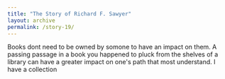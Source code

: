 ```yaml
---
title: "The Story of Richard F. Sawyer"
layout: archive
permalink: /story-19/
---
```

Books dont need to be owned by somone to have an impact on them. A passing passage in a book you happened to pluck from the shelves of a library can have a greater impact on one's path that most understand. I have a collection 